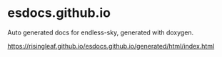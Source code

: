 # esdocs.github.io
Auto generated docs for endless-sky, generated with doxygen.

https://risingleaf.github.io/esdocs.github.io/generated/html/index.html
